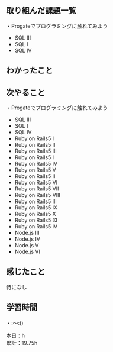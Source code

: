## 取り組んだ課題一覧
・Progateでプログラミングに触れてみよう
- SQL III
- SQL Ⅰ
- SQL IV

## わかったこと　　


## 次やること　　
・Progateでプログラミングに触れてみよう 
- SQL III
- SQL Ⅰ
- SQL IV
- Ruby on Rails5 I
- Ruby on Rails5 II
- Ruby on Rails5 III
- Ruby on Rails5 I
- Ruby on Rails5 IV
- Ruby on Rails5 V
- Ruby on Rails5 II
- Ruby on Rails5 VI
- Ruby on Rails5 VII
- Ruby on Rails5 VIII
- Ruby on Rails5 III
- Ruby on Rails5 IX
- Ruby on Rails5 X
- Ruby on Rails5 XI
- Ruby on Rails5 IV
- Node.js III
- Node.js IV
- Node.js V
- Node.js VI

## 感じたこと
特になし

## 学習時間
・:〜:()  

本日：h  
累計：19.75h
